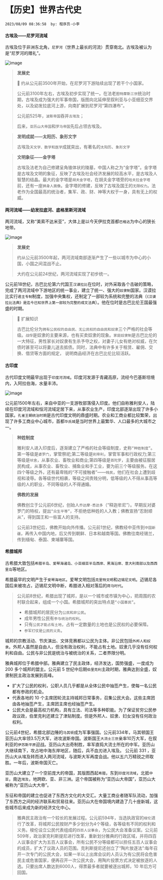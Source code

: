 # 【历史】世界古代史
`2023/08/09 08:36:58  by: 程序员·小李`

#### 古埃及——尼罗河流域

古埃及位于非洲东北角，`尼罗河`（世界上最长的河流）贯穿南北。古埃及被认为是“尼罗河的赠礼”。

![image](【历史】世界古代史/9067f13c-896c-4bd5-9ce0-c0786abda8b4.png)

> **发展史**
>
> 🚩 约从公元前3500年开始，在尼罗河下游陆续出现了若干个小国家。
>
> 公元前3100年左右，古埃及初步实现了统一。在法老`图特摩斯三世`统治时期，古埃及成为强大的军事帝国，版图向北延伸至叙利亚与小亚细亚交界处，以及幼发拉底河上游，向南扩展到尼罗河“第四瀑布”。
>
>公元前525年，`波斯帝国`吞并`古埃及`；
>
> 后来，`亚历山大帝国`和`罗马帝国`先后占领古埃及。


> **发明成就——太阳历、象形文字**
>
> 古埃及`天文学、数学和医学`成就突出，有著名的`太阳历`、`象形文字`


> **文明象征——金字塔**
>
> 古埃及法老为自己修建呈角锥体状的陵墓，中国人称之为“金字塔”。金字塔是古埃及文明的象征，反映了古埃及社会经济发展的较高水平，是古埃及人智慧的结晶。最大的金字塔是`胡夫金字塔`，在胡夫金字塔旁的`哈夫拉金字塔`前，还有一座`狮身人面像`。金字塔的修建，反映了古埃及国王的`无限权力`。法老作为全国最高的统治者，集军、政、财、神等大权于一身，具有无上的权威。


#### 两河流域——幼发拉底河、底格里斯河流域

两河流域，又称“美索不达米亚”，大体上是以今天伊拉克首都`巴格达`为中心的狭长地带。

![image](【历史】世界古代史/3900c7ae-4697-488d-be44-c9c091b409ad.png)

> **发展史**
>
> 约从公元前3500年起，两河流域南部逐渐产生了一些以城市为中心的小国，小国之间混战不止。
>
> 大约在公元前24世纪，两河流域实现了初步统一。

公元前18世纪，古巴比伦第六代国王`汉谟拉比`在位时，对外采取各个击破的策略，完成了两河流域中下游地区的统一事业，建立了统一、强大的`奴隶制`国家。汉谟拉比实行`君主专制`制度，加强中央集权，还制定了一部较为系统和完整的法典（`《汉谟拉比法典》是迄今已知世界上第一部较为完整的成文法典`）。他在位时是古巴比伦王国最强盛的时期。

> 📣 扩展知识
>
>古巴比伦分为`拥有公民权的自由民、无公民权的自由民和奴隶`三个严格的社会等级。`战俘`是奴隶的主要来源，也有买卖奴隶的现象。`家庭奴隶制`是古巴比伦的一大特征，男性家长对奴隶有生杀予夺之权，对妻子儿女有绝对权威，在欠债时甚至可以将妻儿送去抵债。同时，法典中有许多关于租赁、雇佣、交换、借贷等方面的规定， 说明商品经济在古巴比伦比较活跃。


#### 古印度

古代印度文明最早出现于`印度河流域`。印度河发源于青藏高原，流经今巴基斯坦境内，入阿拉伯海，水量丰沛。

![image](【历史】世界古代史/cd24179d-de0e-415f-bb2c-7f13eab16e28.png)

公元前1500年左右，来自中亚的一支游牧部落侵入印度。他们自称雅利安人，陆续在印度河流域和恒河流域定居下来，从事农业生产，印度北部逐渐出现了许多小国家。`孔雀王朝统治时期`是古代印度文明的鼎盛时期。农业和工商业都比较繁荣，出现了许多工商业中心城市，首都`华氏城`是当时世界上最繁华、人口最多的大城市之一。

>**种姓制度**
>
>雅利安人进入印度后，逐渐建立了严格的社会等级制度，史称`“种姓制度”`。第一等级是`婆罗门`，掌管祭祀;第二等级是`刹帝利`，掌管军事和行政权力;第三等级是`吠舍`，从事农业、畜牧业和商业;第四等级是`首陀罗`，主要由被征服居民构成，从事农业、畜牧业、捕鱼业和手工业，要为前三个等级服务。在这四个等级之外，还有最卑贱的“不可接触者”——`贱民`，他们在社会上遭到歧视和凌辱。各等级世代相袭，等级之间贵贱分明，低等级的人不得从事高等级的人的职业，不同等级的人不得通婚。

>**佛教的发展**
>
> 佛教创立于公元前6世纪，创始人`乔达摩·悉达多`（“释迦牟尼”）。早期反对婆罗门的特权，提出`“众生平等”`，不拒绝低种姓的人入教；佛教宣扬“忍耐顺从”，得到国王和一些富人的支持。
>
> 公元前3世纪后，佛教开始向外传播。公元前1世纪，佛教经中亚传到`中国新疆`，再传入中国内地，后又传到朝鲜、日本和越南等国。佛教往南经锡兰，传到缅甸、泰国、柬埔寨等国。


#### 希腊城邦

古希腊大致包括`希腊半岛、爱琴海诸岛、小亚细亚半岛西岸、黑海沿岸、意大利南部以及西西里岛`等地区。

希腊最早的文明产生于`爱琴海地区`。爱琴文明包括`克里特文明`和`迈锡尼文明`。迈锡尼各国后来被攻占，迈锡尼文明中断，希腊进入相对落后的`荷马时代`。

>公元前8世纪，希腊出现了城邦，是以一个城市或市镇为中心，把周围的农村联合起来，组成一个小国。希腊城邦的突出特点是`“小国寡民”`。
>* 希腊城邦的居民分为`公民和非公民`。
>* 成年男性公民有`参与统治的权利`。
>* 只有`公民才能占有土地`，占有一定数量的土地也是公民权的必要保障。
>* `参军打仗是公民的义务`。

城邦的宗教活动、节庆演出、文体竞赛都以公民为主体。非公民包括`外邦人和奴隶`。外邦人虽然是自由人，但没有政治权利，不能占有土地。奴隶几乎没有任何权利和自由。公民与非公民是统治与被统治的关系，二者界限分明。

雅典城邦位于希腊中部。雅典建立了民主政体，经济发达，国势强盛，一度成为 200 多个城邦的盟主。公元前 5 世纪中后期`伯里克利`主政时期，雅典达到全盛，奴隶制民主政治发展到高峰。
* 扩大了公民的权利，公职人员几乎都是从全体公民中抽签产生，使每一名公民都有参政的机会。
* 代表各地的 10 个主席团轮流主持城邦日常事务，召集公民大会。这些主席团由各地抽签产生，主席团主席也经抽签产生。
* 公民大会是最高权力机构，具有立法、司法等多种职能。为了保证贫穷公民参政议政，伯里克利还建立了津贴制度。但是外邦人、奴隶、妇女没有任何政治权利。

公元前4世纪，希腊北部边陲的`马其顿`成为军事强国。公元前334年，马其顿国王亚历山大率领3.5万大军，进攻波斯帝国。波斯国王`大流士三世`亲率10万大军，在叙利亚的`伊苏斯平原`迎战。亚历山大出奇制胜，率军直捣大流士所在的中军。亚历山大继续南下，攻占地中海东岸地区，随后，兵不血刃进入埃及。 公元前 331 ，亚历山大从埃及转而进入两河流域，与波斯大军再度会战。他以五六万精锐之师取胜。一年后，波斯帝国灭亡。

亚历山大建立了一个空前庞大的帝国，其版图西起`希腊`，东到`印度河流域`，北抵`中亚`，南达`埃及`，地跨欧、亚、非三洲。这个帝国被称为“亚历山大帝国”，亚历山大被称为“亚历山大大帝”。

东征和帝国的建立也促进了东西方文化的大交汇。大量工商业者随军队流动，加强了东西方之间的经济联系和贸易往来。亚历山大在帝国境内建造了几十座新城，这些城市后来成为新的经济文化中心。

> 雅典民主政治有一个较长的发展过程。公元前594年，当选执政官的`梭伦`进行了改革，将城邦公民按财产多少划分为4个等级，各等级有不同的权利和义务。梭伦设立公民代表组成的`四百人议事会`，为公民大会准备议案。公元前509年，政治家克利斯提尼进行改革，重新划分雅典的行政区域，并将四百人议事会扩大为五百人议事会，所有公民不分等级都可以担任五百人议事会的成员，扩大了议政人员的范围。克利斯提尼还创立了“陶片放逐法”:每年召开一次专门的公民大会，如果一半以上出席会议的人员认为有公民将会危害民主或危害国家，便再召开一次公民大会，用陶片投票方式决定被放逐的人选。只要出席人数达到6000人，得票最多者就要被逐出城邦，10 年后方可回国。